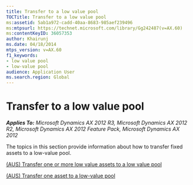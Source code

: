 ```yaml
---
title: Transfer to a low value pool
TOCTitle: Transfer to a low value pool
ms:assetid: 5ab1a972-cadd-40aa-8683-985aef239496
ms:mtpsurl: https://technet.microsoft.com/library/Gg242487(v=AX.60)
ms:contentKeyID: 36057353
author: Khairunj
ms.date: 04/18/2014
mtps_version: v=AX.60
f1_keywords:
- low value pool
- low-value pool
audience: Application User
ms.search.region: Global
---
```


# Transfer to a low value pool 


_**Applies To:** Microsoft Dynamics AX 2012 R3, Microsoft Dynamics AX 2012 R2, Microsoft Dynamics AX 2012 Feature Pack, Microsoft Dynamics AX 2012_

The topics in this section provide information about how to transfer fixed assets to a low-value pool.

[(AUS) Transfer one or more low value assets to a low value pool](aus-transfer-one-or-more-low-value-assets-to-a-low-value-pool.md)

[(AUS) Transfer one asset to a low-value pool](aus-transfer-one-asset-to-a-low-value-pool.md)

  



